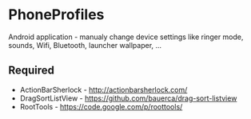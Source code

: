 PhoneProfiles
=============

Android application - manualy change device settings like ringer mode, sounds, Wifi, Bluetooth, launcher wallpaper, ...

Required
--------

- ActionBarSherlock - http://actionbarsherlock.com/
- DragSortListView - https://github.com/bauerca/drag-sort-listview
- RootTools - https://code.google.com/p/roottools/

